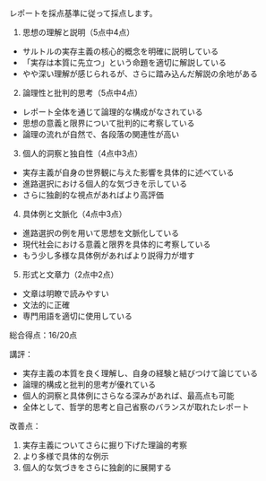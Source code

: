 レポートを採点基準に従って採点します。

1. 思想の理解と説明（5点中4点）
- サルトルの実存主義の核心的概念を明確に説明している
- 「実存は本質に先立つ」という命題を適切に解説している
- やや深い理解が感じられるが、さらに踏み込んだ解説の余地がある

2. 論理性と批判的思考（5点中4点）
- レポート全体を通じて論理的な構成がなされている
- 思想の意義と限界について批判的に考察している
- 論理の流れが自然で、各段落の関連性が高い

3. 個人的洞察と独自性（4点中3点）
- 実存主義が自身の世界観に与えた影響を具体的に述べている
- 進路選択における個人的な気づきを示している
- さらに独創的な視点があればより高評価

4. 具体例と文脈化（4点中3点）
- 進路選択の例を用いて思想を文脈化している
- 現代社会における意義と限界を具体的に考察している
- もう少し多様な具体例があればより説得力が増す

5. 形式と文章力（2点中2点）
- 文章は明瞭で読みやすい
- 文法的に正確
- 専門用語を適切に使用している

総合得点：16/20点

講評：
- 実存主義の本質を良く理解し、自身の経験と結びつけて論じている
- 論理的構成と批判的思考が優れている
- 個人的洞察と具体例にさらなる深みがあれば、最高点も可能
- 全体として、哲学的思考と自己省察のバランスが取れたレポート

改善点：
1. 実存主義についてさらに掘り下げた理論的考察
2. より多様で具体的な例示
3. 個人的な気づきをさらに独創的に展開する